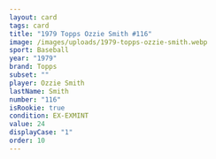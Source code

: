 ```yaml
---
layout: card
tags: card
title: "1979 Topps Ozzie Smith #116"
image: /images/uploads/1979-topps-ozzie-smith.webp
sport: Baseball
year: "1979"
brand: Topps
subset: ""
player: Ozzie Smith
lastName: Smith
number: "116"
isRookie: true
condition: EX-EXMINT
value: 24
displayCase: "1"
order: 10
---
```

